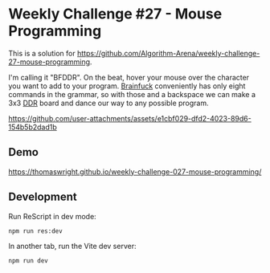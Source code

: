 # Weekly Challenge #27 - Mouse Programming

This is a solution for https://github.com/Algorithm-Arena/weekly-challenge-27-mouse-programming.

I'm calling it "BFDDR". On the beat, hover your mouse over the character you want to add to your program. [Brainfuck](https://en.wikipedia.org/wiki/Brainfuck) conveniently has only eight commands in the grammar, so with those and a backspace we can make a 3x3 [DDR](https://en.wikipedia.org/wiki/Dance_Dance_Revolution) board and dance our way to any possible program.

https://github.com/user-attachments/assets/e1cbf029-dfd2-4023-89d6-154b5b2dad1b

## Demo

https://thomaswright.github.io/weekly-challenge-027-mouse-programming/

## Development

Run ReScript in dev mode:

```sh
npm run res:dev
```

In another tab, run the Vite dev server:

```sh
npm run dev
```
